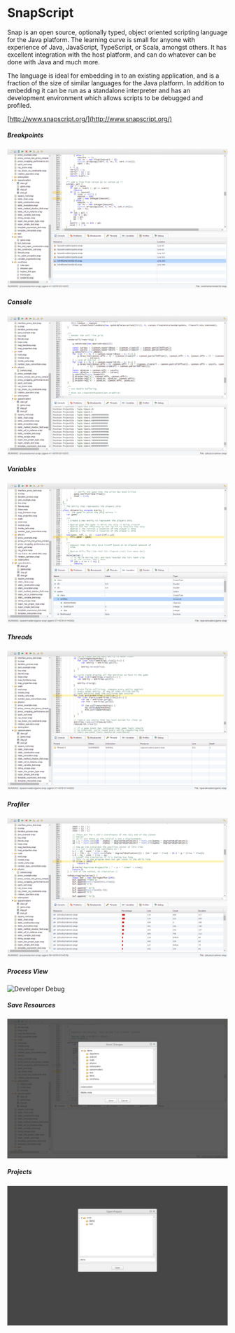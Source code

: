 SnapScript
==============

Snap is an open source, optionally typed, object oriented scripting language for the Java platform. The learning curve is small for anyone with experience of Java, JavaScript, TypeScript, or Scala, amongst others. It has excellent integration with the host platform, and can do whatever can be done with Java and much more.

The language is ideal for embedding in to an existing application, and is a fraction of the size of similar languages for the Java platform. In addition to embedding it can be run as a standalone interpreter and has an development environment which allows scripts to be debugged and profiled.

[http://www.snapscript.org/](http://www.snapscript.org/)

##### Breakpoints
![Developer Breakpoints](https://raw.githubusercontent.com/ngallagher/snapscript/master/site/images/debugger_breakpoints.png)
##### Console
![Developer Console](https://raw.githubusercontent.com/ngallagher/snapscript/master/site/images/debugger_console.png)
##### Variables
![Developer Variables](https://raw.githubusercontent.com/ngallagher/snapscript/master/site/images/debugger_variables.png)
##### Threads
![Developer Threads](https://raw.githubusercontent.com/ngallagher/snapscript/master/site/images/debugger_threads.png)
##### Profiler
![Developer Profiler](https://raw.githubusercontent.com/ngallagher/snapscript/master/site/images/debugger_profiler.png)
##### Process View
![Developer Debug](https://raw.githubusercontent.com/ngallagher/snapscript/master/site/images/debugger_debug.png)
##### Save Resources
![Developer Debug](https://raw.githubusercontent.com/ngallagher/snapscript/master/site/images/debugger_save.png)
##### Projects
![Developer Debug](https://raw.githubusercontent.com/ngallagher/snapscript/master/site/images/debugger_open.png)

